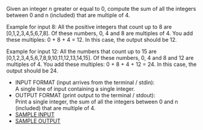 Given an integer n greater or equal to 0, compute the sum of all the integers between 0 and n (included) that are multiple of 4.<br>

Example for input 8: All the positive integers that count up to 8 are [0,1,2,3,4,5,6,7,8]. Of these numbers, 0, 4 and 8 are multiples of 4. You add these multiples: 0 + 8 + 4 = 12. In this case, the output should be 12. <br>

Example for input 12: All the numbers that count up to 15 are [0,1,2,3,4,5,6,7,8,9,10,11,12,13,14,15]. Of these numbers, 0, 4 and 8 and 12 are multiples of 4. You add these multiples: 0 + 8 + 4 + 12 = 24. In this case, the output should be 24.

<ul>
<li>INPUT FORMAT (input arrives from the terminal / stdin):<br>
A single line of input containing a single integer.
<li>OUTPUT FORMAT (print output to the terminal / stdout):<br>
Print a single integer, the sum of all the integers between 0 and n (included) that are multiple of 4.
<li><a href='input.txt'>SAMPLE INPUT</a>
<li><a href='output.txt'>SAMPLE OUTPUT</a>
</ul>
